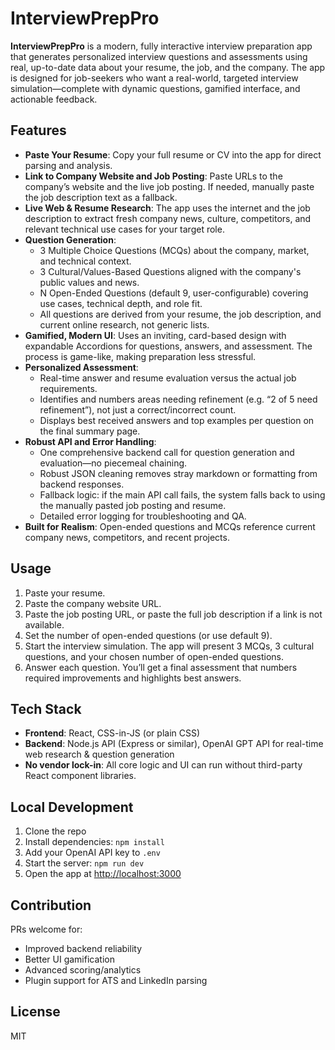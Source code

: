 # InterviewPrepPro

**InterviewPrepPro** is a modern, fully interactive interview preparation app that generates personalized interview questions and assessments using real, up-to-date data about your resume, the job, and the company. The app is designed for job-seekers who want a real-world, targeted interview simulation—complete with dynamic questions, gamified interface, and actionable feedback.

## Features

- **Paste Your Resume**: Copy your full resume or CV into the app for direct parsing and analysis.
- **Link to Company Website and Job Posting**: Paste URLs to the company’s website and the live job posting. If needed, manually paste the job description text as a fallback.
- **Live Web & Resume Research**: The app uses the internet and the job description to extract fresh company news, culture, competitors, and relevant technical use cases for your target role.
- **Question Generation**:
  - 3 Multiple Choice Questions (MCQs) about the company, market, and technical context.
  - 3 Cultural/Values-Based Questions aligned with the company's public values and news.
  - N Open-Ended Questions (default 9, user-configurable) covering use cases, technical depth, and role fit.
  - All questions are derived from your resume, the job description, and current online research, not generic lists.
- **Gamified, Modern UI**: Uses an inviting, card-based design with expandable Accordions for questions, answers, and assessment. The process is game-like, making preparation less stressful.
- **Personalized Assessment**:
  - Real-time answer and resume evaluation versus the actual job requirements.
  - Identifies and numbers areas needing refinement (e.g. “2 of 5 need refinement”), not just a correct/incorrect count.
  - Displays best received answers and top examples per question on the final summary page.
- **Robust API and Error Handling**:
  - One comprehensive backend call for question generation and evaluation—no piecemeal chaining.
  - Robust JSON cleaning removes stray markdown or formatting from backend responses.
  - Fallback logic: if the main API call fails, the system falls back to using the manually pasted job posting and resume.
  - Detailed error logging for troubleshooting and QA.
- **Built for Realism**: Open-ended questions and MCQs reference current company news, competitors, and recent projects.

## Usage

1. Paste your resume.
2. Paste the company website URL.
3. Paste the job posting URL, or paste the full job description if a link is not available.
4. Set the number of open-ended questions (or use default 9).
5. Start the interview simulation. The app will present 3 MCQs, 3 cultural questions, and your chosen number of open-ended questions.
6. Answer each question. You’ll get a final assessment that numbers required improvements and highlights best answers.

## Tech Stack
- **Frontend**: React, CSS-in-JS (or plain CSS)
- **Backend**: Node.js API (Express or similar), OpenAI GPT API for real-time web research & question generation
- **No vendor lock-in**: All core logic and UI can run without third-party React component libraries.

## Local Development

1. Clone the repo
2. Install dependencies: `npm install`
3. Add your OpenAI API key to `.env`
4. Start the server: `npm run dev`
5. Open the app at [http://localhost:3000](http://localhost:3000)

## Contribution
PRs welcome for:
- Improved backend reliability
- Better UI gamification
- Advanced scoring/analytics
- Plugin support for ATS and LinkedIn parsing

## License
MIT

